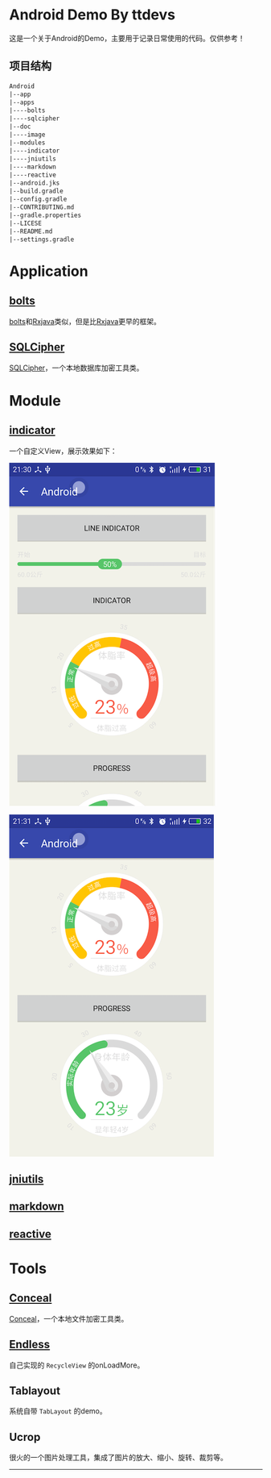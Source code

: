 # Android Demo By ttdevs

这是一个关于Android的Demo，主要用于记录日常使用的代码。仅供参考！

## 项目结构

``` shell
Android
|--app
|--apps
|----bolts
|----sqlcipher
|--doc
|----image
|--modules
|----indicator
|----jniutils
|----markdown
|----reactive
|--android.jks
|--build.gradle
|--config.gradle
|--CONTRIBUTING.md
|--gradle.properties
|--LICESE
|--README.md
|--settings.gradle
```

# Application

## [bolts][bolts_md]

[bolts][bolts_src]和[Rxjava][rxjava_src]类似，但是比[Rxjava][rxjava_src]更早的框架。

## [SQLCipher][sqlcipher_md]

[SQLCipher][sqlcipher_src]，一个本地数据库加密工具类。

# Module

## [indicator][indicator_md]

一个自定义View，展示效果如下：

![indicator_line](modules/indicator/indicator_line.png)

![indicator_progress](modules/indicator/indicator_progress.png)

## [jniutils][jniutils_md]

## [markdown][markdown_md]

## [reactive][reactive_md]

# Tools

## [Conceal][conceal_md]

[Conceal][conceal_src]，一个本地文件加密工具类。

## [Endless][endless]

自己实现的 `RecycleView` 的onLoadMore。

## Tablayout

系统自带 `TabLayout` 的demo。

## Ucrop

很火的一个图片处理工具，集成了图片的放大、缩小、旋转、裁剪等。


------
[bolts_md]:src/main/java/com/ttdevs/demo/bolts/README.md
[bolts_src]:https://github.com/BoltsFramework/Bolts-Android
[rxjava_src]:https://github.com/ReactiveX/RxJava
[sqlcipher_md]:src/main/java/com/ttdevs/demo/sqlcipher/README.md
[sqlcipher_src]:https://github.com/sqlcipher/android-database-sqlcipher
[sqlcipher_blog]:http://blog.csdn.net/ttdevs/article/details/50700630
[conceal_md]:app/src/main/java/com/ttdevs/android/conceal/README.md
[conceal_src]:https://github.com/facebook/conceal
[endless]:http://blog.csdn.net/ttdevs/article/details/48194885
[indicator_md]:modules/indicator/README.md
[jniutils_md]:modules/jniutils/README.md
[markdown_md]:modules/markdown/README.md
[reactive_md]:modules/reactive/README.md

